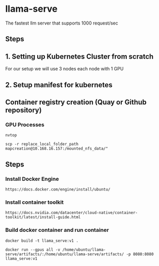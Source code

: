 # llama-serve
The fastest llm server that supports 1000 request/sec

## Steps

## 1. Setting up Kubernetes Cluster from scratch

For our setup we will use 3 nodes each node with 1 GPU

## 2. Setup manifest for kubernetes

## Container registry creation (Quay or Github repository)


### GPU Processes 

```
nvtop
```

```
scp -r replace_local_folder_path  mapcreation@10.168.16.157:/mounted_nfs_data/"
```
## Steps

### Install Docker Engine
```
https://docs.docker.com/engine/install/ubuntu/
```

### Install container toolkit
```
https://docs.nvidia.com/datacenter/cloud-native/container-toolkit/latest/install-guide.html
```

### Build docker container and run container
```
docker build -t llama_serve:v1 .
```

```
docker run --gpus all -v /home/ubuntu/llama-serve/artifacts/:/home/ubuntu/llama-serve/artifacts/ -p 8080:8080 llama_serve:v1
```